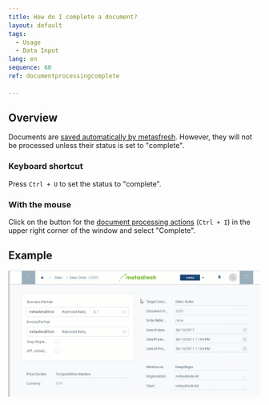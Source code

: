 ```yaml
---
title: How do I complete a document?
layout: default
tags:
  - Usage
  - Data Input
lang: en
sequence: 60
ref: documentprocessingcomplete

---
```

## Overview
Documents are [saved automatically by metasfresh](Saveindicator). However, they will not be processed unless their status is set to "complete".

### Keyboard shortcut
Press `Ctrl + U` to set the status to "complete".

### With the mouse

Click on the button for the [document processing actions](StartAction) (`Ctrl + I`) in the upper right corner of the window and select "Complete".<br>

## Example

![](assets/docprocessing_complete.gif)
